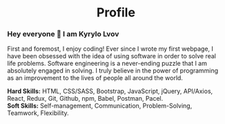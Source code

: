<h1 align="center">Profile</h1>
<h3>Hey everyone 👋 I am Kyrylo Lvov</h3>
<p>
First and foremost, I enjoy coding! Ever since I wrote my first webpage, I have been obsessed with the idea of using software in order to solve real life problems. Software engineering is a never-ending puzzle that I am absolutely engaged in solving. I truly believe in the power of programming as an improvement to the lives of people all around the world.

  <b>Hard Skills:</b> HTML, CSS/SASS, Bootstrap, JavaScript, jQuery, API/Axios, React, Redux, Git, Github, npm, Babel, Postman, Pacel.
<br>
  <b>Soft Skills:</b> Self-management, Communication, Problem-Solving, Teamwork, Flexibility.</p>

